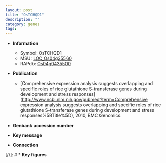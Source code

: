 ```yaml
---
layout: post
title: "OsTCHQD1"
description: ""
category: genes
tags: 
---
```


* **Information**  
    + Symbol: OsTCHQD1  
    + MSU: [LOC_Os04g35560](http://rice.uga.edu/cgi-bin/ORF_infopage.cgi?orf=LOC_Os04g35560)  
    + RAPdb: [Os04g0435500](https://rapdb.dna.affrc.go.jp/locus/?name=Os04g0435500)  

* **Publication**  
    + [Comprehensive expression analysis suggests overlapping and specific roles of rice glutathione S-transferase genes during development and stress responses](http://www.ncbi.nlm.nih.gov/pubmed?term=Comprehensive expression analysis suggests overlapping and specific roles of rice glutathione S-transferase genes during development and stress responses%5BTitle%5D), 2010, BMC Genomics.

* **Genbank accession number**  

* **Key message**  

* **Connection**  

[//]: # * **Key figures**  


